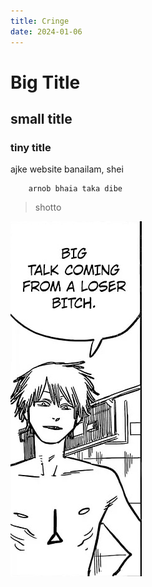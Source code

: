 ```yaml
---
title: Cringe
date: 2024-01-06
---
```


# Big Title

## small title

### tiny title

ajke website banailam, shei

        arnob bhaia taka dibe

>shotto

![picture](/assets/images/Reaction.png)
